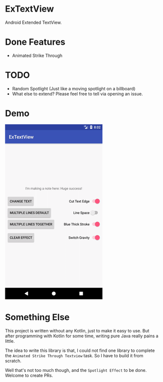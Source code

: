 # ExTextView

Android Extended TextView.

# Done Features
- Animated Strike Through

# TODO
- Random Spotlight (Just like a moving spotlight on a billboard)
- What else to extend? Please feel free to tell via opening an issue.

# Demo
![demo](demo.gif)

# Something Else

This project is written without any Kotlin, just to make it easy to use. But after programming with Kotlin for some time, writing pure Java really pains a little.

The idea to write this library is that, I could not find one library to complete the `Animated Strike Through Textview` task. So I have to build it from scratch.

Well that's not too much though, and the `Spotlight Effect` to be done. Welcome to create PRs.